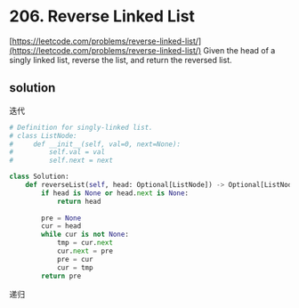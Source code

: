 # 206. Reverse Linked List
[https://leetcode.com/problems/reverse-linked-list/](https://leetcode.com/problems/reverse-linked-list/)
Given the head of a singly linked list, reverse the list, and return the reversed list.

## solution

迭代
```python
# Definition for singly-linked list.
# class ListNode:
#     def __init__(self, val=0, next=None):
#         self.val = val
#         self.next = next

class Solution:
    def reverseList(self, head: Optional[ListNode]) -> Optional[ListNode]:
        if head is None or head.next is None:
            return head
        
        pre = None
        cur = head
        while cur is not None:
            tmp = cur.next
            cur.next = pre
            pre = cur
            cur = tmp
        return pre
```

递归
```python

```
